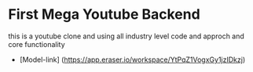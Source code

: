 # First Mega Youtube Backend

this is a youtube clone and using all industry level code and approch and core functionality

- [Model-link] (https://app.eraser.io/workspace/YtPqZ1VogxGy1jzIDkzj)